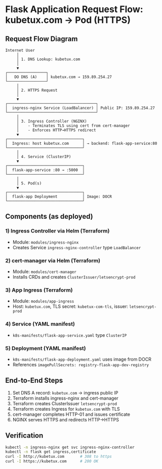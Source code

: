 # Flask Application Request Flow: kubetux.com → Pod (HTTPS)

## Request Flow Diagram

```
Internet User
     │
     │ 1. DNS Lookup: kubetux.com
     │
     ▼
┌─────────────────┐
│   DO DNS (A)    │ kubetux.com → 159.89.254.27
└─────────────────┘
     │
     │ 2. HTTPS Request
     │
     ▼
┌───────────────────────────────────────┐
│  ingress-nginx Service (LoadBalancer) │ Public IP: 159.89.254.27
└───────────────────────────────────────┘
     │
     │ 3. Ingress Controller (NGINX)
     │    - Terminates TLS using cert from cert-manager
     │    - Enforces HTTP→HTTPS redirect
     ▼
┌─────────────────────────────────┐
│  Ingress: host kubetux.com      │ → backend: flask-app-service:80
└─────────────────────────────────┘
     │
     │ 4. Service (ClusterIP)
     ▼
┌─────────────────────────────────┐
│  flask-app-service :80 → :5000  │
└─────────────────────────────────┘
     │
     │ 5. Pod(s)
     ▼
┌─────────────────────────────────┐
│  flask-app Deployment           │ Image: DOCR
└─────────────────────────────────┘
```

## Components (as deployed)

### 1) Ingress Controller via Helm (Terraform)
- Module: `modules/ingress-nginx`
- Creates Service `ingress-nginx-controller` type `LoadBalancer`

### 2) cert-manager via Helm (Terraform)
- Module: `modules/cert-manager`
- Installs CRDs and creates `ClusterIssuer/letsencrypt-prod`

### 3) App Ingress (Terraform)
- Module: `modules/app-ingress`
- Host: `kubetux.com`, TLS secret: `kubetux-com-tls`, issuer: `letsencrypt-prod`

### 4) Service (YAML manifest)
- `k8s-manifests/flask-app-service.yaml` type `ClusterIP`

### 5) Deployment (YAML manifest)
- `k8s-manifests/flask-app-deployment.yaml` uses image from DOCR
- References `imagePullSecrets: registry-flask-app-dev-registry`

## End-to-End Steps

1. Set DNS A record: `kubetux.com` → ingress public IP
2. Terraform installs ingress-nginx and cert-manager
3. Terraform creates ClusterIssuer `letsencrypt-prod`
4. Terraform creates Ingress for `kubetux.com` with TLS
5. cert-manager completes HTTP-01 and issues certificate
6. NGINX serves HTTPS and redirects HTTP→HTTPS

## Verification

```bash
kubectl -n ingress-nginx get svc ingress-nginx-controller
kubectl -n flask get ingress,certificate
curl -I http://kubetux.com       # 308 to https
curl -I https://kubetux.com      # 200 OK
```
